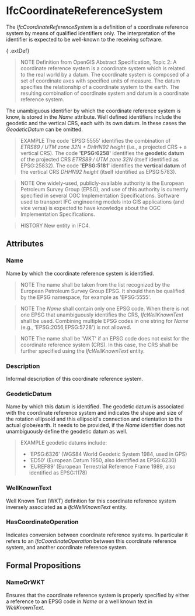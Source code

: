 # IfcCoordinateReferenceSystem

The _IfcCoordinateReferenceSystem_ is a definition of a coordinate reference system by means of qualified identifiers only. The interpretation of the identifier is expected to be well-known to the receiving software.
<!-- end of short definition -->

{ .extDef}
> NOTE Definition from OpenGIS Abstract Specification, Topic 2:
> A coordinate reference system is a coordinate system which is related to the real world by a datum. The coordinate system is composed of a set of coordinate axes with specified units of measure. The datum specifies the relationship of a coordinate system to the earth. The resulting combination of coordinate system and datum is a coordinate reference system.

The unambiguous identifier by which the coordinate reference system is know, is stored in the _Name_ attribute. Well defined identifiers include the geodetic and the vertical CRS, each with its own datum. In these cases the _GeodeticDatum_ can be omitted.

> EXAMPLE The code 'EPSG:5555' identifies the combination of *ETRS89 / UTM zone 32N + DHHN92 height* (i.e., a projected CRS + a vertical CRS). The code **'EPSG:6258'** identifies the **geodetic datum** of the projected CRS *ETRS89 / UTM zone 32N* (itself identified as EPSG:25832). The code **'EPSG:5181'** identifies the **vertical datum** of the vertical CRS *DHHN92 height* (itself identified as EPSG:5783).

> NOTE One widely-used, publicly-available authority is the European Petroleum Survey Group (EPSG), and use of this authority is currently specified in several OGC Implementation Specifications. Software used to transport IFC engineering models into GIS applications (and vice versa) is expected to have knowledge about the OGC Implementation Specifications.

> HISTORY New entity in IFC4.

## Attributes

### Name
Name by which the coordinate reference system is identified.
> NOTE The name shall be taken from the list recognized by the European Petroleum Survey Group EPSG. It should then be qualified by the EPSG namespace, for example as 'EPSG:5555'.

> NOTE The *Name* shall contain only one EPSG code. When there is not one EPSG that unambiguously identifies the CRS, _IfcWellKnownText_ shall be used. Combining multiple EPSG codes in one string for *Name* (e.g., 'EPSG:2056,EPSG:5728') is not allowed.

> NOTE The name shall be 'WKT' if an EPSG code does not exist for the coordinate reference system (CRS). In this case, the CRS shall be further specified using the _IfcWellKnownText_ entity.

### Description
Informal description of this coordinate reference system.

### GeodeticDatum
Name by which this datum is identified. The geodetic datum is associated with the coordinate reference system and indicates the shape and size of the rotation ellipsoid and this ellipsoid's connection and orientation to the actual globe/earth. It needs to be provided, if the _Name_ identifier does not unambiguously define the geodetic datum as well.

> EXAMPLE geodetic datums include:
>
> * 'EPSG:6326' (WGS84 World Geodetic System 1984, used in GPS)
> * 'ED50' (European Datum 1950, also identified as EPSG:6230)
> * 'EUREF89' (European Terrestrial Reference Frame 1989, also identified as EPSG:1178)

### WellKnownText

Well Known Text (WKT) definition for this coordinate reference system inversely associated as a _IfcWellKnownText_ entity.

### HasCoordinateOperation
Indicates conversion between coordinate reference systems. In particular it refers to an _IfcCoordinateOperation_ between this coordinate reference system, and another coordinate reference system.

## Formal Propositions

### NameOrWKT
Ensures that the coordinate reference system is properly specified by either a reference to an EPSG code in *Name* or a well known text in *WellKnownText*.
